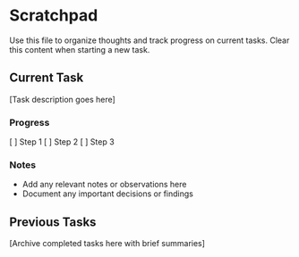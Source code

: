 # Scratchpad

Use this file to organize thoughts and track progress on current tasks. Clear this content when starting a new task.

## Current Task
[Task description goes here]

### Progress
[ ] Step 1
[ ] Step 2
[ ] Step 3

### Notes
- Add any relevant notes or observations here
- Document any important decisions or findings

## Previous Tasks
[Archive completed tasks here with brief summaries] 